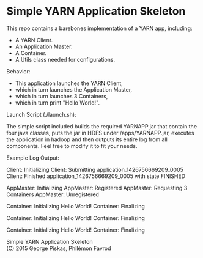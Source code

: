 Simple YARN Application Skeleton
==========

This repo contains a barebones implementation of a YARN app, including:

* A YARN Client.
* An Application Master.
* A Container.
* A Utils class needed for configurations.

Behavior:

* This application launches the YARN Client,
* which in turn launches the Application Master,
* which in turn launches 3 Containers,
* which in turn print "Hello World!".

Launch Script (./launch.sh):

The simple script included builds the required YARNAPP.jar that contain the four java classes, puts the jar in HDFS under /apps/YARNAPP.jar, executes the application in hadoop and then outputs its entire log from all components. Feel free to modify it to fit your needs.

Example Log Output:

Client: Initializing
Client: Submitting application_1426756669209_0005
Client: Finished application_1426756669209_0005 with state FINISHED

AppMaster: Initializing
AppMaster: Registered
AppMaster: Requesting 3 Containers
AppMaster: Unregistered

Container: Initializing
Hello World!
Container: Finalizing

Container: Initializing
Hello World!
Container: Finalizing

Container: Initializing
Hello World!
Container: Finalizing

Simple YARN Application Skeleton <br> (C) 2015 George Piskas, Philémon Favrod